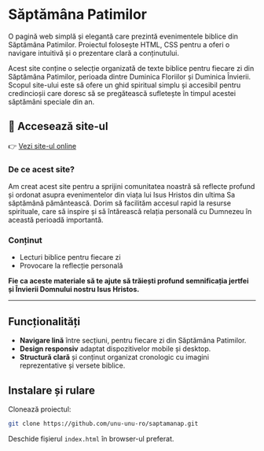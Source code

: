 # Săptămâna Patimilor

O pagină web simplă și elegantă care prezintă evenimentele biblice din Săptămâna Patimilor. Proiectul folosește HTML, CSS pentru a oferi o navigare intuitivă și o prezentare clară a conținutului.

Acest site conține o selecție organizată de texte biblice pentru fiecare zi din Săptămâna Patimilor, perioada dintre Duminica Floriilor și Duminica Învierii. Scopul site-ului este să ofere un ghid spiritual simplu și accesibil pentru credincioșii care doresc să se pregătească sufletește în timpul acestei săptămâni speciale din an.

## 🔗 Accesează site-ul 

👉 [Vezi site-ul online](https://unu-unu-ro.github.io/saptamanap)

### De ce acest site?

Am creat acest site pentru a sprijini comunitatea noastră să reflecte profund și ordonat asupra evenimentelor din viața lui Isus Hristos din ultima Sa săptămână pământească. Dorim să facilităm accesul rapid la resurse spirituale, care să inspire și să întărească relația personală cu Dumnezeu în această perioadă importantă.

### Conținut

- Lecturi biblice pentru fiecare zi
- Provocare la reflecție personală

**Fie ca aceste materiale să te ajute să trăiești profund semnificația jertfei și Învierii Domnului nostru Isus Hristos.**

---
## Funcționalități
- **Navigare lină** între secțiuni, pentru fiecare zi din Săptămâna Patimilor.
- **Design responsiv** adaptat dispozitivelor mobile și desktop.
- **Structură clară** și conținut organizat cronologic cu imagini reprezentative și versete biblice.

## Instalare și rulare
Clonează proiectul:

```bash
git clone https://github.com/unu-unu-ro/saptamanap.git
```

Deschide fișierul `index.html` în browser-ul preferat.
